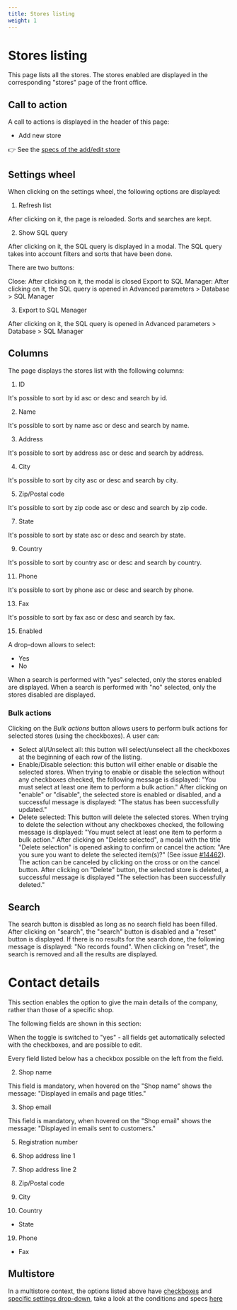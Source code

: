 ```yaml
---
title: Stores listing
weight: 1
---
```


# Stores listing

This page lists all the stores. The stores enabled are displayed in the corresponding "stores" page of the front office.

## Call to action
 
A call to actions is displayed in the header of this page:
 
  - Add new store

👉 See the [specs of the add/edit store](./add-edit-store.md) 

## Settings wheel

When clicking on the settings wheel, the following options are displayed:

1. Refresh list

After clicking on it, the page is reloaded. Sorts and searches are kept.

2. Show SQL query

After clicking on it, the SQL query is displayed in a modal. The SQL query takes into account filters and sorts that have been done.

There are two buttons:

Close: After clicking on it, the modal is closed
Export to SQL Manager: After clicking on it, the SQL query is opened in Advanced parameters > Database > SQL Manager

3. Export to SQL Manager

After clicking on it, the SQL query is opened in Advanced parameters > Database > SQL Manager

## Columns

The page displays the stores list with the following columns:

1. ID

It's possible to sort by id asc or desc and search by id.

2. Name

It's possible to sort by name asc or desc and search by name.

3. Address

It's possible to sort by address asc or desc and search by address.

4. City

It's possible to sort by city asc or desc and search by city.

5. Zip/Postal code

It's possible to sort by zip code asc or desc and search by zip code.

7. State

It's possible to sort by state asc or desc and search by state.

9. Country

It's possible to sort by country asc or desc and search by country.

11. Phone

It's possible to sort by phone asc or desc and search by phone.

13. Fax

It's possible to sort by fax asc or desc and search by fax.

15. Enabled

A drop-down allows to select: 
- Yes
- No
 
When a search is performed with "yes" selected, only the stores enabled are displayed.
When a search is performed with "no" selected, only the stores disabled are displayed.

### Bulk actions

Clicking on the _Bulk actions_ button allows users to perform bulk actions for selected stores (using the checkboxes). A user can:

- Select all/Unselect all: this button will select/unselect all the checkboxes at the beginning of each row of the listing.
- Enable/Disable selection: this button will either enable or disable the selected stores.
When trying to enable or disable the selection without any checkboxes checked, the following message is displayed: "You must select at least one item to perform a bulk action." 
After clicking on "enable"  or "disable", the selected store is enabled or disabled, and a successful message is displayed: "The status has been successfully updated."
- Delete selected: This button will delete the selected stores. 
When trying to delete the selection without any checkboxes checked, the following message is displayed: "You must select at least one item to perform a bulk action."
After clicking on "Delete selected", a modal with the title "Delete selection" is opened asking to confirm or cancel the action: "Are you sure you want to delete the selected item(s)?" (See issue [#14462](https://github.com/PrestaShop/PrestaShop/issues/14462)). The action can be canceled by clicking on the cross or on the cancel button.
After clicking on "Delete" button, the selected store is deleted, a successful message is displayed "The selection has been successfully deleted."

## Search
The search button is disabled as long as no search field has been filled.
After clicking on "search", the "search" button is disabled and a "reset" button is displayed.
If there is no results for the search done, the following message is displayed: "No records found".
When clicking on "reset", the search is removed and all the results are displayed.
# Contact details

This section enables the option to give the main details of the company, rather than those of a specific shop.

The following fields are shown in this section:

When the toggle is switched to "yes" - all fields get automatically selected with the checkboxes, and are possible to edit.

Every field listed below has a checkbox possible on the left from the field.

 2. Shop name 

This field is mandatory, when hovered on the "Shop name" shows the message: "Displayed in emails and page titles."

 3. Shop email

This field is mandatory, when hovered on the "Shop email" shows the message: "Displayed in emails sent to customers."

 5. Registration number



 7. Shop address line 1



 9. Shop address line 2



 11. Zip/Postal code



 13. City



 15. Country



- State



 19. Phone



- Fax

## Multistore

In a multistore context, the options listed above have [checkboxes](https://github.com/PrestaShop/PrestaShop/issues/19367) and [specific settings drop-down](https://github.com/PrestaShop/PrestaShop/issues/19319), take a look at the conditions and specs [here](https://github.com/PrestaShop/prestashop-specs/blob/master/content/1.7/back-office/multistoregeneralspecs.md#checkboxes)
